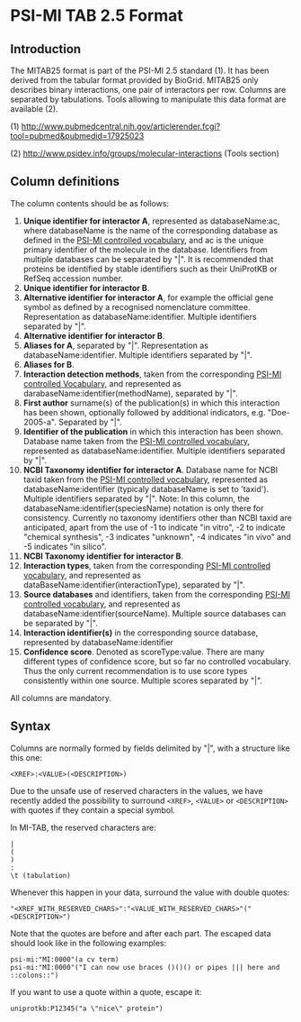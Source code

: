 # PSI-MI TAB 2.5 Format #

## Introduction ##

The MITAB25 format is part of the PSI-MI 2.5 standard (1). It has been derived from the tabular format provided by BioGrid. MITAB25 only describes binary interactions, one pair of interactors per row. Columns are separated by tabulations. Tools allowing to manipulate this data format are available (2).

(1) http://www.pubmedcentral.nih.gov/articlerender.fcgi?tool=pubmed&pubmedid=17925023

(2) http://www.psidev.info/groups/molecular-interactions (Tools section)


## Column definitions ##

The column contents should be as follows:

  1. **Unique identifier for interactor A**, represented as databaseName:ac, where     databaseName is the name of the corresponding database as defined in the [PSI-MI controlled vocabulary](https://www.ebi.ac.uk/ols4/ontologies/mi/classes/http%253A%252F%252Fpurl.obolibrary.org%252Fobo%252FMI_0444), and ac is the unique primary identifier of the molecule in the database. Identifiers from multiple databases can be separated by "|". It is recommended that proteins be identified by stable identifiers such as their UniProtKB or RefSeq accession number.
  1. **Unique identifier for interactor B**.
  1. **Alternative identifier for interactor A**, for example the official gene symbol as defined by a recognised nomenclature committee. Representation as databaseName:identifier. Multiple identifiers separated by "|".
  1. **Alternative identifier for interactor B**.
  1. **Aliases for A**, separated by "|". Representation as databaseName:identifier. Multiple identifiers separated by "|".
  1. **Aliases for B**.
  1. **Interaction detection methods**, taken from the corresponding [PSI-MI controlled Vocabulary](https://www.ebi.ac.uk/ols4/ontologies/mi/classes/http%253A%252F%252Fpurl.obolibrary.org%252Fobo%252FMI_0001), and represented as darabaseName:identifier(methodName), separated by "|".
  1. **First author** surname(s) of the publication(s) in which this interaction has been shown, optionally followed by additional indicators, e.g. "Doe-2005-a". Separated by "|".
  1. **Identifier of the publication** in which this interaction has been shown. Database name taken from the [PSI-MI controlled vocabulary](https://www.ebi.ac.uk/ols4/ontologies/mi/classes/http%253A%252F%252Fpurl.obolibrary.org%252Fobo%252FMI_0445), represented as databaseName:identifier. Multiple identifiers separated by "|".
  1. **NCBI Taxonomy identifier for interactor A**. Database name for NCBI taxid taken from the [PSI-MI controlled vocabulary](https://www.ebi.ac.uk/ols4/ontologies/mi/classes/http%253A%252F%252Fpurl.obolibrary.org%252Fobo%252FMI_0444), represented as databaseName:identifier (typicaly databaseName is set to 'taxid'). Multiple identifiers separated by "|". Note: In this column, the databaseName:identifier(speciesName) notation is only there for consistency. Currently no taxonomy identifiers other than NCBI taxid are anticipated, apart from the use of -1 to indicate "in vitro", -2 to indicate "chemical synthesis", -3 indicates "unknown", -4 indicates "in vivo" and -5 indicates "in silico".
  1. **NCBI Taxonomy identifier for interactor B**.
  1. **Interaction types**, taken from the corresponding [PSI-MI controlled vocabulary](https://www.ebi.ac.uk/ols4/ontologies/mi/classes/http%253A%252F%252Fpurl.obolibrary.org%252Fobo%252FMI_0190), and represented as dataBaseName:identifier(interactionType), separated by "|".
  1. **Source databases** and identifiers, taken from the corresponding [PSI-MI controlled vocabulary](https://www.ebi.ac.uk/ols4/ontologies/mi/classes/http%253A%252F%252Fpurl.obolibrary.org%252Fobo%252FMI_0444), and represented as databaseName:identifier(sourceName). Multiple source databases can be separated by "|".
  1. **Interaction identifier(s)** in the corresponding source database, represented by databaseName:identifier
  1. **Confidence score**. Denoted as scoreType:value. There are many different types of confidence score, but so far no controlled vocabulary. Thus the only current recommendation is to use score types consistently within one source. Multiple scores separated by "|".

All columns are mandatory.

## Syntax ##

Columns are normally formed by fields delimited by "|", with a structure like this one:

```
<XREF>:<VALUE>(<DESCRIPTION>)
```

Due to the unsafe use of reserved characters in the values, we have recently added the possibility to surround `<XREF>`, `<VALUE>` or `<DESCRIPTION>` with quotes if they contain a special symbol.

In MI-TAB, the reserved characters are:

```
|
(
)
:
\t (tabulation)
```

Whenever this happen in your data, surround the value with double quotes:

```
"<XREF_WITH_RESERVED_CHARS>":"<VALUE_WITH_RESERVED_CHARS>"("<DESCRIPTION>")
```

Note that the quotes are before and after each part. The escaped data should look like in the following examples:

```
psi-mi:"MI:0000"(a cv term)
psi-mi:"MI:0000"("I can now use braces ()()() or pipes ||| here and ::colons::")
```
If you want to use a quote within a quote, escape it:

```
uniprotkb:P12345("a \"nice\" protein")
```
